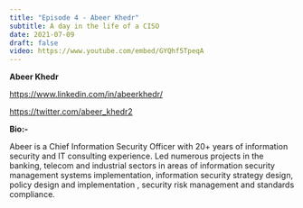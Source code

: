 ```yaml
---
title: "Episode 4 - Abeer Khedr"
subtitle: A day in the life of a CISO 
date: 2021-07-09
draft: false
video: https://www.youtube.com/embed/GYQhf5TpeqA
---
```


**Abeer Khedr**

https://www.linkedin.com/in/abeerkhedr/

https://twitter.com/abeer_khedr2

**Bio:-**

Abeer is a Chief Information Security Officer with 20+ years of information security and IT consulting experience. Led numerous projects in the banking, telecom and industrial sectors in areas of information security management systems implementation, information security strategy design, policy design and implementation , security risk management and standards compliance.
